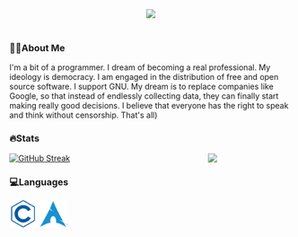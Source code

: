 <div id="header" align="center">
  <img src="https://static.miraheze.org/projectsekaiwiki/a/a1/Miku_chibi.png" width="150"/>
  <div>
  <img src="https://komarev.com/ghpvc/?username=kickakurobe&style=flat-square&color=blue" alt=""/>
  </div>
</div>
      
### :man_technologist:About Me
I'm a bit of a programmer. I dream of becoming a real professional. My ideology is democracy. I am engaged in the distribution of free and open source software. I support GNU. My dream is to replace companies like Google, so that instead of endlessly collecting data, they can finally start making really good decisions. I believe that everyone has the right to speak and think without censorship. That's all)
### :fire:Stats
<div id="header">
  <a href="https://git.io/streak-stats"><img src="http://github-readme-streak-stats.herokuapp.com?user=kickakurobe&theme=dark&border_radius=6.1&card_width=600&card_height=300&type=png" alt="GitHub Streak" /></a>
  <img src="https://i.pinimg.com/originals/ee/7c/16/ee7c167e8333fa4a4ee2001caf3cf2bd.png" width="150" align="right"/>
</div>

### :computer:Languages
<div>
  <img src="https://github.com/devicons/devicon/blob/master/icons/c/c-line.svg" width="50"/>
  <img src="https://github.com/devicons/devicon/blob/master/icons/archlinux/archlinux-original.svg" width="50"</>
</div>
